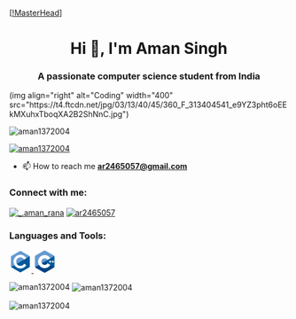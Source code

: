 [[!MasterHead](https://terralogic.com/wp-content/uploads/2021/06/springworl.png)]
<h1 align="center">Hi 👋, I'm Aman Singh</h1>
<h3 align="center">A passionate computer science student from India</h3>
(img align="right" alt="Coding" width="400" src="https://t4.ftcdn.net/jpg/03/13/40/45/360_F_313404541_e9YZ3pht6oEEkMXuhxTboqXA2B2ShNnC.jpg")


<p align="left"> <img src="https://komarev.com/ghpvc/?username=aman1372004&label=Profile%20views&color=0e75b6&style=flat" alt="aman1372004" /> </p>

<p align="left"> <a href="https://github.com/ryo-ma/github-profile-trophy"><img src="https://github-profile-trophy.vercel.app/?username=aman1372004" alt="aman1372004" /></a> </p>

- 📫 How to reach me **ar2465057@gmail.com**

<h3 align="left">Connect with me:</h3>
<p align="left">
<a href="https://instagram.com/_.aman_rana" target="blank"><img align="center" src="https://raw.githubusercontent.com/rahuldkjain/github-profile-readme-generator/master/src/images/icons/Social/instagram.svg" alt="_.aman_rana" height="30" width="40" /></a>
<a href="https://www.hackerrank.com/ar2465057" target="blank"><img align="center" src="https://raw.githubusercontent.com/rahuldkjain/github-profile-readme-generator/master/src/images/icons/Social/hackerrank.svg" alt="ar2465057" height="30" width="40" /></a>
</p>

<h3 align="left">Languages and Tools:</h3>
<p align="left"> <a href="https://www.cprogramming.com/" target="_blank" rel="noreferrer"> <img src="https://raw.githubusercontent.com/devicons/devicon/master/icons/c/c-original.svg" alt="c" width="40" height="40"/> </a> <a href="https://www.w3schools.com/cpp/" target="_blank" rel="noreferrer"> <img src="https://raw.githubusercontent.com/devicons/devicon/master/icons/cplusplus/cplusplus-original.svg" alt="cplusplus" width="40" height="40"/> </a> </p>

<p><img align="left" src="https://github-readme-stats.vercel.app/api/top-langs?username=aman1372004&show_icons=true&locale=en&layout=compact" alt="aman1372004" /></p>

<p>&nbsp;<img align="center" src="https://github-readme-stats.vercel.app/api?username=aman1372004&show_icons=true&locale=en" alt="aman1372004" /></p>

<p><img align="center" src="https://github-readme-streak-stats.herokuapp.com/?user=aman1372004&" alt="aman1372004" /></p>
